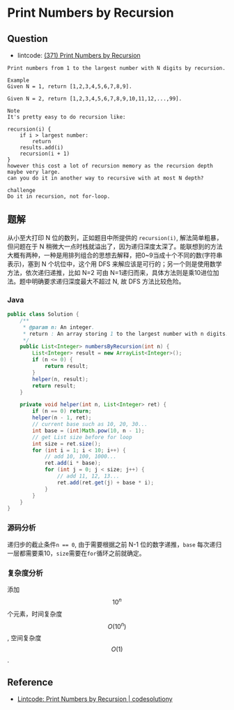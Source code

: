 # Print Numbers by Recursion

## Question

- lintcode: [(371) Print Numbers by Recursion](http://www.lintcode.com/en/problem/print-numbers-by-recursion/)

```
Print numbers from 1 to the largest number with N digits by recursion.

Example
Given N = 1, return [1,2,3,4,5,6,7,8,9].

Given N = 2, return [1,2,3,4,5,6,7,8,9,10,11,12,...,99].

Note
It's pretty easy to do recursion like:

recursion(i) {
    if i > largest number:
        return
    results.add(i)
    recursion(i + 1)
}
however this cost a lot of recursion memory as the recursion depth maybe very large.
can you do it in another way to recursive with at most N depth?

challenge
Do it in recursion, not for-loop.
```

## 题解

从小至大打印 N 位的数列，正如题目中所提供的 `recursion(i)`, 解法简单粗暴，但问题在于 N 稍微大一点时栈就溢出了，因为递归深度太深了。能联想到的方法大概有两种，一种是用排列组合的思想去解释，把0~9当成十个不同的数(字符串表示)，塞到 N 个坑位中，这个用 DFS 来解应该是可行的；另一个则是使用数学方法，依次递归递推，比如 N=2 可由 N=1递归而来，具体方法则是乘10进位加法。题中明确要求递归深度最大不超过 N, 故 DFS 方法比较危险。

### Java

```java
public class Solution {
    /**
     * @param n: An integer.
     * return : An array storing 1 to the largest number with n digits.
     */
    public List<Integer> numbersByRecursion(int n) {
        List<Integer> result = new ArrayList<Integer>();
        if (n <= 0) {
            return result;
        }
        helper(n, result);
        return result;
    }

    private void helper(int n, List<Integer> ret) {
        if (n == 0) return;
        helper(n - 1, ret);
        // current base such as 10, 20, 30...
        int base = (int)Math.pow(10, n - 1);
        // get List size before for loop
        int size = ret.size();
        for (int i = 1; i < 10; i++) {
            // add 10, 100, 1000...
            ret.add(i * base);
            for (int j = 0; j < size; j++) {
                // add 11, 12, 13...
                ret.add(ret.get(j) + base * i);
            }
        }
    }
}
```

### 源码分析

递归步的截止条件`n == 0`, 由于需要根据之前 N-1 位的数字递推，`base` 每次递归一层都需要乘10，`size`需要在`for`循环之前就确定。

### 复杂度分析

添加 $$10^n$$ 个元素，时间复杂度 $$O(10^n)$$, 空间复杂度 $$O(1)$$.

## Reference

- [Lintcode: Print Numbers by Recursion | codesolutiony](https://codesolutiony.wordpress.com/2015/05/21/lintcode-print-numbers-by-recursion/)
